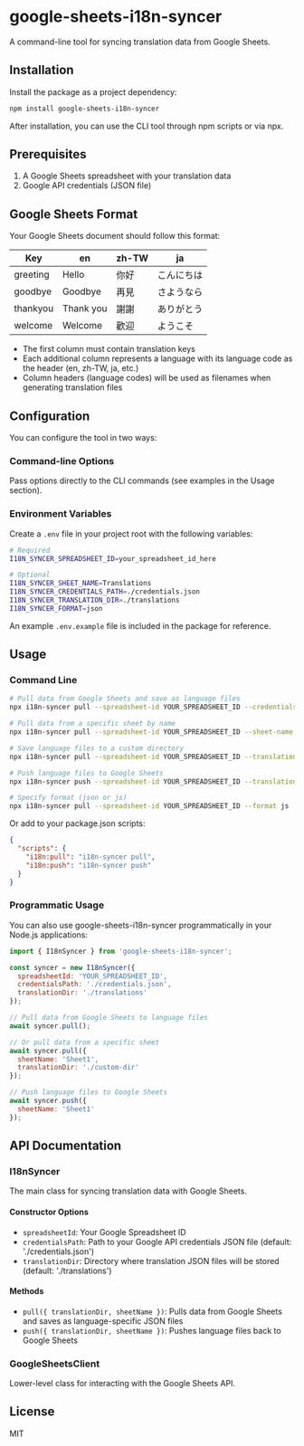 # google-sheets-i18n-syncer

A command-line tool for syncing translation data from Google Sheets.

## Installation

Install the package as a project dependency:

```bash
npm install google-sheets-i18n-syncer
```

After installation, you can use the CLI tool through npm scripts or via npx.

## Prerequisites

1. A Google Sheets spreadsheet with your translation data
2. Google API credentials (JSON file)

## Google Sheets Format

Your Google Sheets document should follow this format:

| Key           | en             | zh-TW         | ja             |
|---------------|----------------|---------------|----------------|
| greeting      | Hello          | 你好          | こんにちは     |
| goodbye       | Goodbye        | 再見          | さようなら     |
| thankyou      | Thank you      | 謝謝          | ありがとう     |
| welcome       | Welcome        | 歡迎          | ようこそ       |

- The first column must contain translation keys
- Each additional column represents a language with its language code as the header (en, zh-TW, ja, etc.)
- Column headers (language codes) will be used as filenames when generating translation files

## Configuration

You can configure the tool in two ways:

### Command-line Options

Pass options directly to the CLI commands (see examples in the Usage section).

### Environment Variables

Create a `.env` file in your project root with the following variables:

```BASH
# Required
I18N_SYNCER_SPREADSHEET_ID=your_spreadsheet_id_here

# Optional
I18N_SYNCER_SHEET_NAME=Translations
I18N_SYNCER_CREDENTIALS_PATH=./credentials.json
I18N_SYNCER_TRANSLATION_DIR=./translations
I18N_SYNCER_FORMAT=json
```

An example `.env.example` file is included in the package for reference.

## Usage

### Command Line

```bash
# Pull data from Google Sheets and save as language files
npx i18n-syncer pull --spreadsheet-id YOUR_SPREADSHEET_ID --credentials path/to/credentials.json

# Pull data from a specific sheet by name
npx i18n-syncer pull --spreadsheet-id YOUR_SPREADSHEET_ID --sheet-name "Sheet1" --credentials path/to/credentials.json

# Save language files to a custom directory
npx i18n-syncer pull --spreadsheet-id YOUR_SPREADSHEET_ID --translation-dir ./translations

# Push language files to Google Sheets
npx i18n-syncer push --spreadsheet-id YOUR_SPREADSHEET_ID --translation-dir ./translations

# Specify format (json or js)
npx i18n-syncer pull --spreadsheet-id YOUR_SPREADSHEET_ID --format js
```

Or add to your package.json scripts:

```json
{
  "scripts": {
    "i18n:pull": "i18n-syncer pull",
    "i18n:push": "i18n-syncer push"
  }
}
```

### Programmatic Usage

You can also use google-sheets-i18n-syncer programmatically in your Node.js applications:

```javascript
import { I18nSyncer } from 'google-sheets-i18n-syncer';

const syncer = new I18nSyncer({
  spreadsheetId: 'YOUR_SPREADSHEET_ID',
  credentialsPath: './credentials.json',
  translationDir: './translations'
});

// Pull data from Google Sheets to language files
await syncer.pull();

// Or pull data from a specific sheet
await syncer.pull({
  sheetName: 'Sheet1',
  translationDir: './custom-dir'
});

// Push language files to Google Sheets
await syncer.push({
  sheetName: 'Sheet1'
});
```

## API Documentation

### I18nSyncer

The main class for syncing translation data with Google Sheets.

#### Constructor Options

- `spreadsheetId`: Your Google Spreadsheet ID
- `credentialsPath`: Path to your Google API credentials JSON file (default: './credentials.json')
- `translationDir`: Directory where translation JSON files will be stored (default: './translations')

#### Methods

- `pull({ translationDir, sheetName })`: Pulls data from Google Sheets and saves as language-specific JSON files
- `push({ translationDir, sheetName })`: Pushes language files back to Google Sheets

### GoogleSheetsClient

Lower-level class for interacting with the Google Sheets API.

## License

MIT
